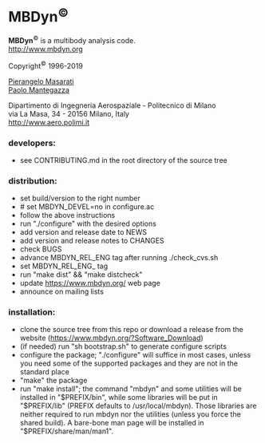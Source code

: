 # MBDyn<sup>&copy;</sup>
**MBDyn**<sup>&copy;</sup> is a multibody analysis code.   
http://www.mbdyn.org

Copyright<sup>&copy;</sup> 1996-2019

[Pierangelo Masarati](mailto:pierangelo.masarati@polimi.it)    
[Paolo Mantegazza](mailto:paolo.mantegazza@polimi.it)

Dipartimento di Ingegneria Aerospaziale - Politecnico di Milano    
via La Masa, 34 - 20156 Milano, Italy   
http://www.aero.polimi.it



### developers:
  - see CONTRIBUTING.md in the root directory of the source tree



### distribution:
  - set build/version to the right number
  - \# set MBDYN_DEVEL=no in configure.ac
  - follow the above instructions
  - run "./configure" with the desired options
  - add version and release date to NEWS
  - add version and release notes to CHANGES
  - check BUGS
  - advance MBDYN_REL_ENG tag after running ./check_cvs.sh
  - set MBDYN_REL_ENG_<version> tag
  - run "make dist" && "make distcheck"
  - update https://www.mbdyn.org/ web page
  - announce on mailing lists



### installation:
  - clone the source tree from this repo or download a release 
    from the website (https://www.mbdyn.org/?Software_Download)
  - (if needed) run "sh bootstrap.sh" to generate configure scripts
  - configure the package; "./configure" will suffice in most cases,
    unless you need some of the supported packages and they are not 
	in the standard place
  - "make" the package
  - run "make install"; the command "mbdyn" and some utilities will
	be installed in "$PREFIX/bin", while some libraries will be put
	in "$PREFIX/lib" (PREFIX defaults to /usr/local/mbdyn).
	Those libraries are neither required to run mbdyn nor the utilities
	(unless you force the shared build).
	A bare-bone man page will be installed in "$PREFIX/share/man/man1".
